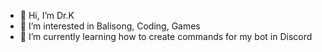 - 👋 Hi, I’m Dr.K
- 👀 I’m interested in Balisong, Coding, Games
- 🌱 I’m currently learning how to create commands for my bot in Discord

<!---
DrK14/DrK14 is a ✨ special ✨ repository because its `README.md` (this file) appears on your GitHub profile.
You can click the Preview link to take a look at your changes.
--->
